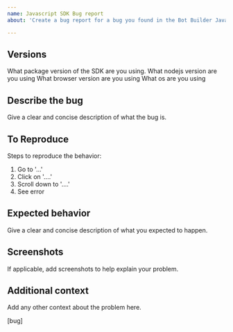 ```yaml
---
name: Javascript SDK Bug report
about: 'Create a bug report for a bug you found in the Bot Builder Javascript SDK '

---
```


## Versions
What package version of the SDK are you using.
What nodejs version are you using
What browser version are you using
What os are you using

## Describe the bug
Give a clear and concise description of what the bug is.

## To Reproduce
Steps to reproduce the behavior:
1. Go to '...'
2. Click on '....'
3. Scroll down to '....'
4. See error

## Expected behavior
Give a clear and concise description of what you expected to happen.

## Screenshots
If applicable, add screenshots to help explain your problem.

## Additional context
Add any other context about the problem here.

[bug]
